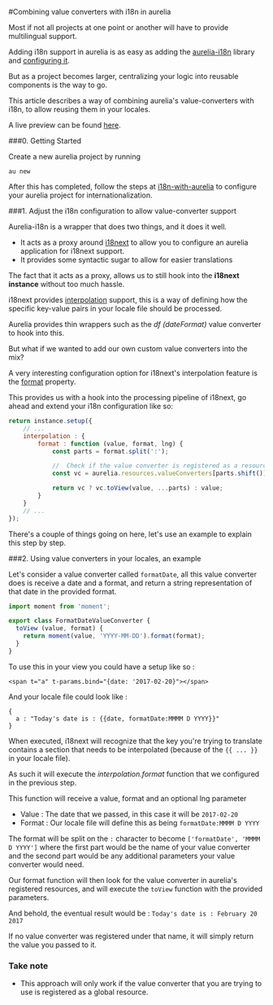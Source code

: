 #Combining value converters with i18n in aurelia
 
Most if not all projects at one point or another will have to provide multilingual support.

Adding i18n support in aurelia is as easy as adding the [aurelia-i18n](https://github.com/aurelia/i18n) library and [configuring it](http://aurelia.io/hub.html#/doc/article/aurelia/i18n/latest/i18n-with-aurelia).

But as a project becomes larger, centralizing your logic into reusable components is the way to go.

This article describes a way of combining aurelia's value-converters with i18n, to allow reusing them in your locales.

A live preview can be found [here](https://peterver.github.io/aurelia-i18n-value-converters/).

###0. Getting Started

Create a new aurelia project by running

`au new`

After this has completed, follow the steps at [i18n-with-aurelia](http://aurelia.io/hub.html#/doc/article/aurelia/i18n/latest/i18n-with-aurelia/1) to configure your aurelia project for internationalization.

###1. Adjust the i18n configuration to allow value-converter support

Aurelia-i18n is a wrapper that does two things, and it does it well.

- It acts as a proxy around [i18next](https://www.i18next.com) to allow you to configure an aurelia application for i18next support. 
- It provides some syntactic sugar to allow for easier translations

The fact that it acts as a proxy, allows us to still hook into the **i18next instance** without too much hassle.

i18next provides [interpolation](http://i18next.com/translate/interpolation/) support, this is a way of defining how the specific key-value pairs in your locale file should be processed.

Aurelia provides thin wrappers such as the *df (dateFormat)* value converter to hook into this.

But what if we wanted to add our own custom value converters into the mix?

A very interesting configuration option for i18next's interpolation feature is the [format](http://i18next.com/translate/formatting/) property.

This provides us with a hook into the processing pipeline of i18next, go ahead and extend your i18n configuration like so:

```javascript
return instance.setup({
	// ...
	interpolation : {
		format : function (value, format, lng) {
			const parts = format.split(':');

			//  Check if the value converter is registered as a resource
			const vc = aurelia.resources.valueConverters[parts.shift()];

			return vc ? vc.toView(value, ...parts) : value;
		}
	}
	// ...
});
```

There's a couple of things going on here, let's use an example to explain this step by step.

###2. Using value converters in your locales, an example

Let's consider a value converter called `formatDate`, all this value converter does is receive a date and a format, and return a string representation of that date in the provided format.

```javascript
import moment from 'moment';

export class FormatDateValueConverter {
  toView (value, format) {
    return moment(value, 'YYYY-MM-DD').format(format);
  }
}

```

To use this in your view you could have a setup like so : 

```<span t="a" t-params.bind="{date: '2017-02-20}"></span>```

And your locale file could look like : 

```
{
  a : "Today's date is : {{date, formatDate:MMMM D YYYY}}"
}
```

When executed, i18next will recognize that the key you're trying to translate contains a section that needs to be interpolated (because of the ```{{ ... }}``` in your locale file).

As such it will execute the *interpolation.format* function that we configured in the previous step.

This function will receive a value, format and an optional lng parameter

- Value : The date that we passed, in this case it will be `2017-02-20`
- Format : Our locale file will define this as being `formatDate:MMMM D YYYY`

The format will be split on the `:` character to become `['formatDate', 'MMMM D YYYY']` where the first part would be the name of your value converter and the second part would be any additional parameters your value converter would need.

Our format function will then look for the value converter in aurelia's registered resources, and will execute the `toView` function with the provided parameters.

And behold, the eventual result would be : ```Today's date is : February 20 2017```

If no value converter was registered under that name, it will simply return the value you passed to it.

### Take note

- This approach will only work if the value converter that you are trying to use is registered as a global resource.
 